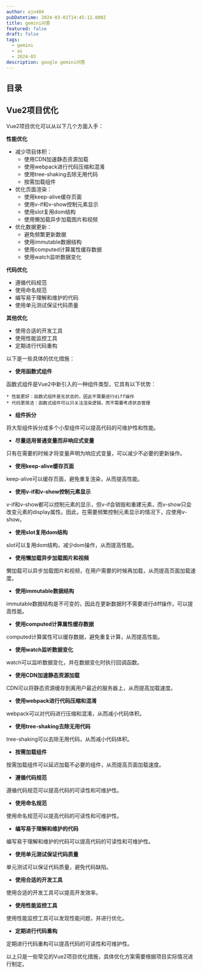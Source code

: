 ```yaml
---
author: ajn404
pubDatetime: 2024-03-01T14:45:12.000Z
title: gemini问答
featured: false
draft: false
tags:
  - gemini
  - ai
  - 2024-03
description: google gemini问答
---
```


## 目录

## Vue2项目优化

Vue2项目优化可以从以下几个方面入手：

**性能优化**

- 减少项目体积：
  - 使用CDN加速静态资源加载
  - 使用webpack进行代码压缩和混淆
  - 使用tree-shaking去除无用代码
  - 按需加载组件
- 优化页面渲染：
  - 使用keep-alive缓存页面
  - 使用v-if和v-show控制元素显示
  - 使用slot复用dom结构
  - 使用懒加载异步加载图片和视频
- 优化数据更新：
  - 避免频繁更新数据
  - 使用immutable数据结构
  - 使用computed计算属性缓存数据
  - 使用watch监听数据变化

**代码优化**

- 遵循代码规范
- 使用命名规范
- 编写易于理解和维护的代码
- 使用单元测试保证代码质量

**其他优化**

- 使用合适的开发工具
- 使用性能监控工具
- 定期进行代码重构

以下是一些具体的优化措施：

- **使用函数式组件**

函数式组件是Vue2中新引入的一种组件类型，它具有以下优势：

    * 性能更好：函数式组件是无状态的，因此不需要进行diff操作
    * 代码更简洁：函数式组件可以只关注渲染逻辑，而不需要考虑状态管理

- **组件拆分**

将大型组件拆分成多个小型组件可以提高代码的可维护性和性能。

- **尽量适用普通变量而非响应式变量**

只有在需要的时候才将变量声明为响应式变量，可以减少不必要的更新操作。

- **使用keep-alive缓存页面**

keep-alive可以缓存页面，避免重复渲染，从而提高性能。

- **使用v-if和v-show控制元素显示**

v-if和v-show都可以控制元素的显示，但v-if会销毁和重建元素，而v-show只会改变元素的display属性。因此，在需要频繁控制元素显示的情况下，应使用v-show。

- **使用slot复用dom结构**

slot可以复用dom结构，减少dom操作，从而提高性能。

- **使用懒加载异步加载图片和视频**

懒加载可以异步加载图片和视频，在用户需要的时候再加载，从而提高页面加载速度。

- **使用immutable数据结构**

immutable数据结构是不可变的，因此在更新数据时不需要进行diff操作，可以提高性能。

- **使用computed计算属性缓存数据**

computed计算属性可以缓存数据，避免重复计算，从而提高性能。

- **使用watch监听数据变化**

watch可以监听数据变化，并在数据变化时执行回调函数。

- **使用CDN加速静态资源加载**

CDN可以将静态资源缓存到离用户最近的服务器上，从而提高加载速度。

- **使用webpack进行代码压缩和混淆**

webpack可以对代码进行压缩和混淆，从而减小代码体积。

- **使用tree-shaking去除无用代码**

tree-shaking可以去除无用代码，从而减小代码体积。

- **按需加载组件**

按需加载组件可以延迟加载不必要的组件，从而提高页面加载速度。

- **遵循代码规范**

遵循代码规范可以提高代码的可读性和可维护性。

- **使用命名规范**

使用命名规范可以提高代码的可读性和可维护性。

- **编写易于理解和维护的代码**

编写易于理解和维护的代码可以提高代码的可读性和可维护性。

- **使用单元测试保证代码质量**

单元测试可以保证代码质量，避免代码缺陷。

- **使用合适的开发工具**

使用合适的开发工具可以提高开发效率。

- **使用性能监控工具**

使用性能监控工具可以发现性能问题，并进行优化。

- **定期进行代码重构**

定期进行代码重构可以提高代码的可读性和可维护性。

以上只是一些常见的Vue2项目优化措施，具体优化方案需要根据项目实际情况进行制定。
